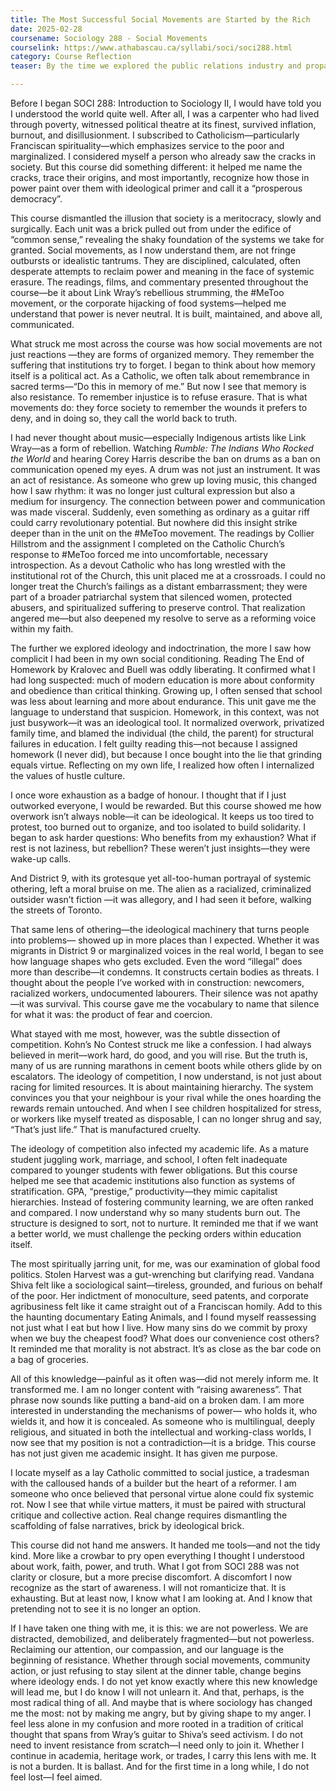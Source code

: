 ```yaml
---
title: The Most Successful Social Movements are Started by the Rich
date: 2025-02-28
coursename: Sociology 288 - Social Movements
courselink: https://www.athabascau.ca/syllabi/soci/soci288.html
category: Course Reflection
teaser: By the time we explored the public relations industry and propaganda, I was beginning to see that nearly every institution I had once trusted—church, school, media, government—spoke a language of compliance. The assigned chapters from A Century of Spin were almost comically dark in how they pulled back the curtain on PR’s role in manufacturing reality. I began noticing it in everything: how political campaigns reframe policy as “freedom,” how consumer brands adopt woke messaging to sell soda, how even well-meaning institutions use symbols to signal virtue instead of engaging in real reform. The Matrix analogy felt less like a metaphor and more like a documentary.

---
```

Before I began SOCI 288: Introduction to Sociology II, I would have told you I 
understood the world quite well. After all, I was a carpenter who had lived through poverty, 
witnessed political theatre at its finest, survived inflation, burnout, and disillusionment. I 
subscribed to Catholicism—particularly Franciscan spirituality—which emphasizes service to 
the poor and marginalized. I considered myself a person who already saw the cracks in society. 
But this course did something different: it helped me name the cracks, trace their origins, and 
most importantly, recognize how those in power paint over them with ideological primer and call
it a “prosperous democracy”.

This course dismantled the illusion that society is a meritocracy, slowly and surgically. 
Each unit was a brick pulled out from under the edifice of “common sense,” revealing the shaky 
foundation of the systems we take for granted. Social movements, as I now understand them, are 
not fringe outbursts or idealistic tantrums. They are disciplined, calculated, often desperate 
attempts to reclaim power and meaning in the face of systemic erasure. The readings, films, and 
commentary presented throughout the course—be it about Link Wray’s rebellious strumming, 
the #MeToo movement, or the corporate hijacking of food systems—helped me understand that 
power is never neutral. It is built, maintained, and above all, communicated.

What struck me most across the course was how social movements are not just reactions
—they are forms of organized memory. They remember the suffering that institutions try to 
forget. I began to think about how memory itself is a political act. As a Catholic, we often talk 
about remembrance in sacred terms—“Do this in memory of me.” But now I see that memory is 
also resistance. To remember injustice is to refuse erasure. That is what movements do: they 
force society to remember the wounds it prefers to deny, and in doing so, they call the world 
back to truth.

I had never thought about music—especially Indigenous artists like Link Wray—as a 
form of rebellion. Watching _Rumble: The Indians Who Rocked the World_ and hearing Corey 
Harris describe the ban on drums as a ban on communication opened my eyes. A drum was not 
just an instrument. It was an act of resistance. As someone who grew up loving music, this 
changed how I saw rhythm: it was no longer just cultural expression but also a medium for 
insurgency. The connection between power and communication was made visceral. Suddenly, 
even something as ordinary as a guitar riff could carry revolutionary potential.
But nowhere did this insight strike deeper than in the unit on the #MeToo movement. The
readings by Collier Hillstrom and the assignment I completed on the Catholic Church’s response 
to #MeToo forced me into uncomfortable, necessary introspection. As a devout Catholic who has
long wrestled with the institutional rot of the Church, this unit placed me at a crossroads. I could 
no longer treat the Church’s failings as a distant embarrassment; they were part of a broader 
patriarchal system that silenced women, protected abusers, and spiritualized suffering to preserve
control. That realization angered me—but also deepened my resolve to serve as a reforming 
voice within my faith.

The further we explored ideology and indoctrination, the more I saw how complicit I had 
been in my own social conditioning. Reading The End of Homework by Kralovec and Buell was 
oddly liberating. It confirmed what I had long suspected: much of modern education is more 
about conformity and obedience than critical thinking. Growing up, I often sensed that school 
was less about learning and more about endurance. This unit gave me the language to understand
that suspicion. Homework, in this context, was not just busywork—it was an ideological tool. It 
normalized overwork, privatized family time, and blamed the individual (the child, the parent) 
for structural failures in education. I felt guilty reading this—not because I assigned homework (I
never did), but because I once bought into the lie that grinding equals virtue.
Reflecting on my own life, I realized how often I internalized the values of hustle culture.

I once wore exhaustion as a badge of honour. I thought that if I just outworked everyone, I would
be rewarded. But this course showed me how overwork isn’t always noble—it can be 
ideological. It keeps us too tired to protest, too burned out to organize, and too isolated to build 
solidarity. I began to ask harder questions: Who benefits from my exhaustion? What if rest is not 
laziness, but rebellion? These weren’t just insights—they were wake-up calls.

 And District 9, with its grotesque yet all-too-human portrayal of systemic 
othering, left a moral bruise on me. The alien as a racialized, criminalized outsider wasn’t fiction
—it was allegory, and I had seen it before, walking the streets of Toronto.

That same lens of othering—the ideological machinery that turns people into problems—
showed up in more places than I expected. Whether it was migrants in District 9 or marginalized 
voices in the real world, I began to see how language shapes who gets excluded. Even the word 
“illegal” does more than describe—it condemns. It constructs certain bodies as threats. I thought 
about the people I’ve worked with in construction: newcomers, racialized workers, 
undocumented labourers. Their silence was not apathy—it was survival. This course gave me the
vocabulary to name that silence for what it was: the product of fear and coercion.

What stayed with me most, however, was the subtle dissection of competition. Kohn’s 
No Contest struck me like a confession. I had always believed in merit—work hard, do good, and
you will rise. But the truth is, many of us are running marathons in cement boots while others 
glide by on escalators. The ideology of competition, I now understand, is not just about racing 
for limited resources. It is about maintaining hierarchy. The system convinces you that your 
neighbour is your rival while the ones hoarding the rewards remain untouched. And when I see 
children hospitalized for stress, or workers like myself treated as disposable, I can no longer 
shrug and say, “That’s just life.” That is manufactured cruelty.

The ideology of competition also infected my academic life. As a mature student 
juggling work, marriage, and school, I often felt inadequate compared to younger students 
with fewer obligations. But this course helped me see that academic institutions also 
function as systems of stratification. GPA, “prestige,” productivity—they mimic capitalist 
hierarchies. Instead of fostering community learning, we are often ranked and compared. I 
now understand why so many students burn out. The structure is designed to sort, not to 
nurture. It reminded me that if we want a better world, we must challenge the pecking 
orders within education itself.

The most spiritually jarring unit, for me, was our examination of global food politics. 
Stolen Harvest was a gut-wrenching but clarifying read. Vandana Shiva felt like a sociological 
saint—tireless, grounded, and furious on behalf of the poor. Her indictment of monoculture, seed
patents, and corporate agribusiness felt like it came straight out of a Franciscan homily. Add to 
this the haunting documentary Eating Animals, and I found myself reassessing not just what I eat
but how I live. How many sins do we commit by proxy when we buy the cheapest food? What 
does our convenience cost others? It reminded me that morality is not abstract. It’s as close as the
bar code on a bag of groceries.

All of this knowledge—painful as it often was—did not merely inform me. It transformed
me. I am no longer content with “raising awareness”. That phrase now sounds like putting a 
band-aid on a broken dam. I am more interested in understanding the mechanisms of power—
who holds it, who wields it, and how it is concealed. As someone who is multilingual, deeply 
religious, and situated in both the intellectual and working-class worlds, I now see that my 
position is not a contradiction—it is a bridge. This course has not just given me academic insight.
It has given me purpose.

I locate myself as a lay Catholic committed to social justice, a tradesman with the 
calloused hands of a builder but the heart of a reformer. I am someone who once believed that 
personal virtue alone could fix systemic rot. Now I see that while virtue matters, it must be 
paired with structural critique and collective action. Real change requires dismantling the 
scaffolding of false narratives, brick by ideological brick.

This course did not hand me answers. It handed me tools—and not the tidy kind. More 
like a crowbar to pry open everything I thought I understood about work, faith, power, and truth. 
What I got from SOCI 288 was not clarity or closure, but a more precise discomfort. A 
discomfort I now recognize as the start of awareness. I will not romanticize that. It is exhausting. 
But at least now, I know what I am looking at. And I know that pretending not to see it is no 
longer an option.

If I have taken one thing with me, it is this: we are not powerless. We are distracted, 
demobilized, and deliberately fragmented—but not powerless. Reclaiming our attention, our 
compassion, and our language is the beginning of resistance. Whether through social 
movements, community action, or just refusing to stay silent at the dinner table, change begins 
where ideology ends. I do not yet know exactly where this new knowledge will lead me, but I do 
know I will not unlearn it. And that, perhaps, is the most radical thing of all.
And maybe that is where sociology has changed me the most: not by making me angry, 
but by giving shape to my anger. I feel less alone in my confusion and more rooted in a tradition 
of critical thought that spans from Wray’s guitar to Shiva’s seed activism. I do not need to invent
resistance from scratch—I need only to join it. Whether I continue in academia, heritage work, or
trades, I carry this lens with me. It is not a burden. It is ballast. And for the first time in a long 
while, I do not feel lost—I feel aimed.
